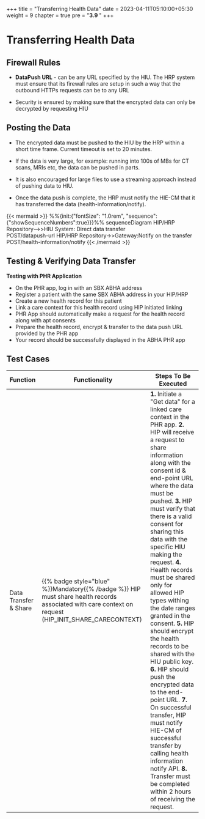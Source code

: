 +++
title = "Transferring Health Data"
date = 2023-04-11T05:10:00+05:30
weight = 9
chapter = true
pre = "<b>3.9 </b>"
+++

# Transferring Health Data

## Firewall Rules

- **DataPush URL** - can be any URL specified by the HIU. The HRP system must ensure that its firewall rules are setup in such a way that the outbound HTTPs requests can be to any URL

- Security is ensured by making sure that the encrypted data can only be decrypted by requesting HIU

## Posting the Data

- The encrypted data must be pushed to the HIU by the HRP within a short time frame. Current timeout is set to 20 minutes.

- If the data is very large, for example: running into 100s of MBs for CT scans, MRIs etc, the data can be pushed in parts.

- It is also encouraged for large files to use a streaming approach instead of pushing data to HIU.


- Once the data push is complete, the HRP must notify the HIE-CM that it has transferred the data (health-information/notify).

{{< mermaid >}}
%%{init:{"fontSize": "1.0rem", "sequence":{"showSequenceNumbers":true}}}%%
sequenceDiagram
HIP/HRP Repository-->>HIU System: Direct data transfer<br/>POST/datapush-url
HIP/HRP Repository->>Gateway:Notify on the transfer<br/>POST/health-information/notify
{{< /mermaid >}}


## Testing & Verifying Data Transfer

**Testing with PHR Application**

- On the PHR app, log in with an SBX ABHA address
- Register a patient with the same SBX ABHA address in your HIP/HRP
- Create a new health record for this patient
- Link a care context for this health record using HIP initiated linking
- PHR App should automatically make a request for the health record along with apt consents
- Prepare the health record, encrypt & transfer to the data push URL provided by the PHR app
- Your record should be successfully displayed in the ABHA PHR app

## Test Cases

Function|Functionality|Steps To Be Executed 
|--|--|---------|
Data Transfer & Share | {{% badge style="blue" %}}Mandatory{{% /badge %}} HIP must share health records associated with care context on request (HIP_INIT_SHARE_CARECONTEXT)| **1.** Initiate a "Get data" for a linked care context in the PHR app. **2.** HIP will receive a request to share information along with the consent id & end-point URL where the data must be pushed. **3.** HIP must verify that there is a valid consent for sharing this data with the specific HIU making the request. **4.** Health records must be shared only for allowed HIP types withing the date ranges granted in the consent. **5.** HIP should encrypt the health records to be shared with the HIU public key. **6.** HIP should push the encrypted data to the end-point URL. **7.** On successful transfer, HIP must notify HIE-CM of successful transfer by calling health information notify API. **8.** Transfer must be completed within 2 hours of receiving the request.

